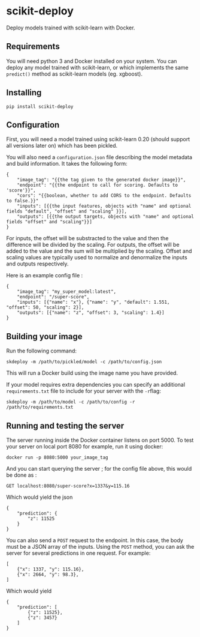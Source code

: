 # scikit-deploy

Deploy models trained with scikit-learn with Docker.

## Requirements

You will need python 3 and Docker installed on your system.
You can deploy any model trained with scikit-learn, or which implements the same `predict()` method as scikit-learn models (eg. xgboost).

## Installing

`pip install scikit-deploy`

## Configuration

First, you will need a model trained using scikit-learn 0.20 (should support all versions later on) which has been pickled.

You will also need a `configuration.json` file describing the model metadata and build information.
It takes the following form:

```
{
    "image_tag": "{{the tag given to the generated docker image}}",
    "endpoint": "{{the endpoint to call for scoring. Defaults to 'score'}}",
    "cors": "{{boolean, whether to add CORS to the endpoint. Defaults to false.}}"
    "inputs": [{{the input features, objects with "name" and optional fields "default", "offset" and "scaling" }}],
    "outputs": [{{the output targets, objects with "name" and optional fields "offset" and "scaling"}}]
}
```

For inputs, the offset will be substracted to the value and then the difference will be divided by the scaling. For outputs, the offset will be added to the value and the sum will be multiplied by the scaling.
Offset and scaling values are typically used to normalize and denormalize the inputs and outputs respectively.

Here is an example config file :

```
{
    "image_tag": "my_super_model:latest",
    "endpoint": "/super-score",
    "inputs": [{"name": "x"}, {"name": "y", "default": 1.551, "offset": 50, "scaling": 2}],
    "outputs": [{"name": "z", "offset": 3, "scaling": 1.4}]
}
```

## Building your image

Run the following command:

`skdeploy -m /path/to/pickled/model -c /path/to/config.json`

This will run a Docker build using the image name you have provided.

If your model requires extra dependencies you can specify an additional `requirements.txt` file to include
for your server with the `-r`flag:

`skdeploy -m /path/to/model -c /path/to/config -r /path/to/requirements.txt`

## Running and testing the server

The server running inside the Docker container listens on port 5000.
To test your server on local port 8080 for example, run it using docker:

`docker run -p 8080:5000 your_image_tag`

And you can start querying the server ; for the config file above, this would be done as :

`GET localhost:8080/super-score?x=1337&y=115.16`

Which would yield the json

```
{
    "prediction": {
        "z": 11525
    }
}
```

You can also send a `POST` request to the endpoint. In this case, the body must be a JSON array of the inputs. Using the `POST` method, you can ask the server for several predictions in one request. For example:

```
[
    {"x": 1337, "y": 115.16},
    {"x": 2664, "y": 98.3},
]
```

Which would yield

```
{
    "prediction": [
        {"z": 11525},
        {"z": 3457}
    ]
}
```
